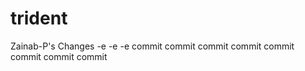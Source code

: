 # trident

Zainab-P's Changes
-e
-e
-e
commit 
commit 
commit 
commit 
commit 
commit 
commit 
commit 
